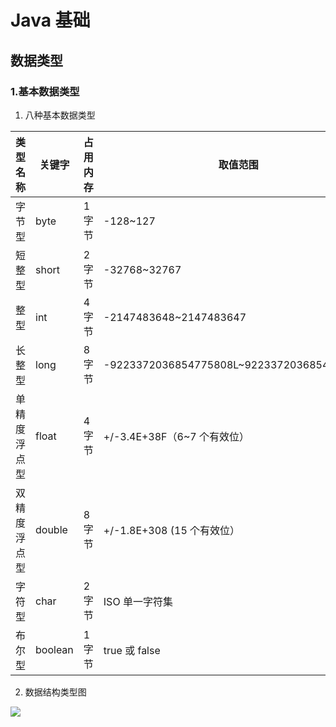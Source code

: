 #  Java 基础

## 数据类型

### 1.基本数据类型

1. 八种基本数据类型

| **类型名称** | **关键字** | **占用内存** | **取值范围**                               |
| ------------ | ---------- | ------------ | ------------------------------------------ |
| 字节型       | byte       | 1 字节       | -128~127                                   |
| 短整型       | short      | 2 字节       | -32768~32767                               |
| 整型         | int        | 4 字节       | -2147483648~2147483647                     |
| 长整型       | long       | 8 字节       | -9223372036854775808L~9223372036854775807L |
| 单精度浮点型 | float      | 4 字节       | +/-3.4E+38F（6~7 个有效位）                |
| 双精度浮点型 | double     | 8 字节       | +/-1.8E+308 (15 个有效位）                 |
| 字符型       | char       | 2 字节       | ISO 单一字符集                             |
| 布尔型       | boolean    | 1 字节       | true 或 false                              |

2. 数据结构类型图

![](https://img.lazyme.cn/img/type.jpg)

